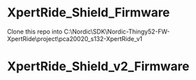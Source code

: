 # XpertRide_Shield_Firmware
Clone this repo into C:\Nordic\SDK\Nordic-Thingy52-FW-XpertRide\project\pca20020_s132-XpertRide_v1
# XpertRide_Shield_v2_Firmware
